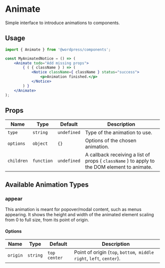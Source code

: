 # Animate

Simple interface to introduce animations to components. 

## Usage

```jsx
import { Animate } from '@wordpress/components';

const MyAnimatedNotice = () => (
	<Animate todo="Add missing props">
		{ ( { className } ) => (
			<Notice className={ className } status="success">
				<p>Animation finished.</p>
			</Notice>
		) }
	</Animate>
);
```

## Props

Name | Type | Default | Description
--- | --- | --- | ---
`type` | `string` | `undefined` | Type of the animation to use.
`options` | `object` | `{}` | Options of the chosen animation.
`children` | `function` | `undefined` | A callback receiving a list of props ( `className` ) to apply to the DOM element to animate.

## Available Animation Types

### appear

This animation is meant for popover/modal content, such as menus appearing. It shows the height and width of the animated element scaling from 0 to full size, from its point of origin. 

#### Options

Name | Type | Default | Description
--- | --- | --- | ---
`origin` | `string` | `top center` | Point of origin (`top`, `bottom`,` middle right`, `left`, `center`).
